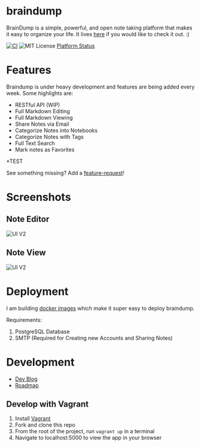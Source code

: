 # braindump

BrainDump is a simple, powerful, and open note taking platform that makes it easy to organize your life. It lives [here](http://braindump.pw) if you would like to check it out. :)

[![CI](https://circleci.com/gh/levlaz/braindump.svg?style=shield&circle-token=:circle-token)](https://circleci.com/gh/levlaz/braindump)
![MIT License](https://img.shields.io/github/license/mashape/apistatus.svg)
[Platform Status](https://braindump.statusy.co)


# Features

Braindump is under heavy development and features are being added every week. Some highlights are:

* RESTful API (WIP)
* Full Markdown Editing
* Full Markdown Viewing
* Share Notes via Email
* Categorize Notes into Notebooks
* Categorize Notes with Tags
* Full Text Search
* Mark notes as Favorites

*TEST

See something missing? Add a [feature-request](https://github.com/levlaz/braindump/issues)!

# Screenshots

## Note Editor
![UI V2](https://github.com/levlaz/braindump/blob/master/app/static/images/outer_edit.png)

## Note View
![UI V2](https://github.com/levlaz/braindump/blob/master/app/static/images/outer_preview.png)

# Deployment

I am building [docker images](https://hub.docker.com/r/levlaz/braindump/) which make it super easy to deploy braindump.

Requirements:

1. PostgreSQL Database
2. SMTP (Required for Creating new Accounts and Sharing Notes)

# Development

* [Dev Blog](https://levlaz.org/tag/braindump/)
* [Roadmap](https://github.com/levlaz/braindump/issues?q=is%3Aopen+is%3Aissue+label%3Afeature)

## Develop with Vagrant

1. Install [Vagrant](https://www.vagrantup.com/)
2. Fork and clone this repo
3. From the root of the project, run `vagrant up` in a terminal
4. Navigate to localhost:5000 to view the app in your browser
